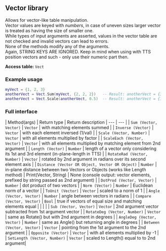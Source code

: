 ## Vector library
Allows for vector-like table manipulation.  
Vector values are keyed with *numbers*, in case of uneven sizes larger vector is treated as having the size of smaller one.  
While types of input arguments are asserted, values in the vector table are not checked and invalid vectors can lead to errors.  
None of the methods modify any of the arguments.  
Again, STRING KEYS ARE IGNORED. Keep in mind when using with TTS position vectors and such - only use their numeric part then.

**Access table:** ``Vect``

### Example usage
```lua
myVect = {1, 2, 3}
anotherVect = Vect.Sum(myVect, {2, 2, 2})   -- Result: anotherVect = {3, 4, 5}
anotherVect = Vect.Scale(anotherVect, 0.5)  -- Result: anotherVect = {1.5, 2, 2.5}
```

### Full interface

| Method(args) | Return type | Return description
| --- | --- |
| ``Sum (Vector, Vector)`` | ``Vector`` | with matching elements summed |
| ``Inverse (Vector)`` | ``Vector`` | with each element inversed (1/val) |
| ``Scale (Vector, Number)`` | ``Vector`` | with all elements multiplied by factor |
| ``ScaleEach (Vector, Vector)`` | ``Vector`` | with all elements multiplied by matching element from 2nd argument |
| ``Length (Vector)`` | ``Number`` | length of a vector only considering its 1st and 3rd element (in-plane-length in TTS) |
| ``RotateRad (Vector, Number)`` | ``Vector`` | rotated by 2nd argument in radians over its second element axis |
| ``Distance (Vector OR Object, Vector OR Object)`` | ``Number`` | in-plane distance between two Vectors or Objects (works like Length method)
| Print(Vector, String) | None (console output: vector elements, prefixed by string passed as 2nd argument) |
| ``DotProd (Vector, Vector)`` | ``Number`` | dot product of two vectors |
| ``Norm (Vector)`` | ``Number`` | Euclidean norm of a vector |
| ``ToUnit (Vector)`` | ``Vector`` | scaled to a norm of 1 |
| ``Angle (Vector, Vector)`` | ``Number`` | angle between vectors in radians |
| ``Compare (Vector, Vector)`` | ``Bool`` | true if vectors of equal size and matching elements equal |
| | |
| ``Sub (Vector, Vector)`` | ``Vector`` | 2nd argument vector subtracted from 1st argument vector |
| ``RotateDeg (Vector, Number)`` | ``Vector`` | same as Rotate() but with 2nd argument in degrees |
| ``AngleDeg (Vector, Vector)`` | ``Number`` | same as Angle() but returning angle in degrees |
| ``Between (Vector, Vector)`` | ``Vector`` | pointing from the 1st argument to the 2nd argument |
| ``Opposite (Vector)`` | ``Vector`` | with all elements multiplied by -1 |
| ``SetLength (Vector, Number)`` | ``Vector`` | scaled to Length() equal to to 2nd argument|
